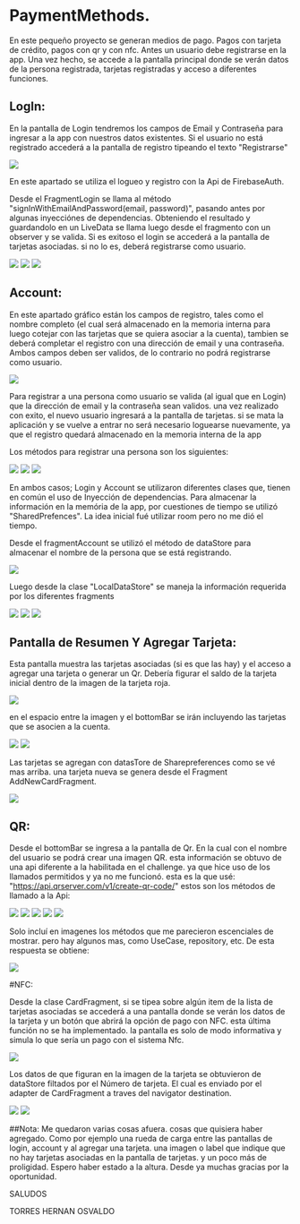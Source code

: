 # PaymentMethods.

En este pequeño proyecto se generan medios de pago. Pagos con tarjeta de crédito, pagos con qr y con nfc.
Antes un usuario debe registrarse en la app. Una vez hecho, se accede a la pantalla principal donde se verán datos de la persona registrada, tarjetas registradas y acceso a diferentes funciones.

## LogIn:

En la pantalla de Login tendremos los campos de Email y Contraseña para ingresar a la app con nuestros datos existentes.
Si el usuario no está registrado accederá a la pantalla de registro tipeando el texto "Registrarse"


![](https://firebasestorage.googleapis.com/v0/b/redsocialtrabajos.appspot.com/o/images%2FScreenshot_1.png?alt=media&token=6e0af587-f077-43ba-afe0-7ee63bd3715a)


En este apartado se utiliza el logueo y registro con la Api de FirebaseAuth. 

Desde el FragmentLogin se llama al método "signInWithEmailAndPassword(email, password)", pasando antes por algunas inyecciónes de dependencias. 
Obteniendo el resultado y guardandolo en un LiveData se llama luego desde el fragmento con un observer y se valida.
Si es exitoso el login se accederá a la pantalla de tarjetas asociadas. si no lo es, deberá registrarse como usuario.


![](https://firebasestorage.googleapis.com/v0/b/redsocialtrabajos.appspot.com/o/images%2FScreenshot_2.png?alt=media&token=f43600f6-2c92-4498-bbd4-fdd253c117de)
![](https://firebasestorage.googleapis.com/v0/b/redsocialtrabajos.appspot.com/o/images%2FScreenshot_3.png?alt=media&token=62f05b9d-2a98-4bdf-8411-d5d82714c820)
![](https://firebasestorage.googleapis.com/v0/b/redsocialtrabajos.appspot.com/o/images%2FScreenshot_4.png?alt=media&token=322c194f-b504-40fe-a928-d50cf9c141df)


## Account:

En este apartado gráfico están los campos de registro, tales como el nombre completo (el cual será almacenado en la memoria interna para luego cotejar con las tarjetas que se quiera asociar a la cuenta),
tambien se deberá completar el registro con una dirección de email y una contraseña. Ambos campos deben ser validos, de lo contrario no podrá registrarse como usuario.

![](https://firebasestorage.googleapis.com/v0/b/redsocialtrabajos.appspot.com/o/images%2FScreenshot_5.png?alt=media&token=5daa764a-6d43-4a7a-a464-4bb65d6bc147)

Para registrar a una persona como usuario se valida (al igual que en Login) que la dirección de email y la contraseña sean validos. una vez realizado con exito, el nuevo usuario
ingresará a la pantalla de tarjetas. si se mata la aplicación y se vuelve a entrar no será necesario loguearse nuevamente, ya que el registro quedará almacenado en la memoria interna de la app

Los métodos para registrar una persona son los siguientes:

![](https://firebasestorage.googleapis.com/v0/b/redsocialtrabajos.appspot.com/o/images%2FScreenshot_6.png?alt=media&token=c99743ff-a347-4580-ba93-764ac9f628c1)
![](https://firebasestorage.googleapis.com/v0/b/redsocialtrabajos.appspot.com/o/images%2FScreenshot_7.png?alt=media&token=32e31b28-5ad4-4906-8ef9-fc3193e9d113)
![](https://firebasestorage.googleapis.com/v0/b/redsocialtrabajos.appspot.com/o/images%2FScreenshot_8.png?alt=media&token=6b1ce44c-cd99-4583-ab85-7083f05f33c5)

En ambos casos; Login y Account se utilizaron diferentes clases que, tienen en común el uso de Inyección de dependencias. 
Para almacenar la información en la memória de la app, por cuestiones de tiempo se utilizó "SharedPrefences". La idea inicial fué utilizar room pero no me dió el tiempo. 

Desde el fragmentAccount se utilizó el método de dataStore para almacenar el nombre de la persona que se está registrando.

![](https://firebasestorage.googleapis.com/v0/b/redsocialtrabajos.appspot.com/o/images%2FScreenshot_9.png?alt=media&token=449ac4c0-acf4-4cf2-89cd-81bc62716bc0)

Luego desde la clase "LocalDataStore" se maneja la información requerida por los diferentes fragments

![](https://firebasestorage.googleapis.com/v0/b/redsocialtrabajos.appspot.com/o/images%2FScreenshot_10.png?alt=media&token=8a391872-249f-41bd-820f-bf074f58a5b4)
![](https://firebasestorage.googleapis.com/v0/b/redsocialtrabajos.appspot.com/o/images%2FScreenshot_11.png?alt=media&token=eace4451-3695-4169-8d5a-b1c1719a8ea1)
![](https://firebasestorage.googleapis.com/v0/b/redsocialtrabajos.appspot.com/o/images%2FScreenshot_12.png?alt=media&token=be715b61-d1a7-474b-ad6c-803ebda576d2)

## Pantalla de Resumen Y Agregar Tarjeta:

Esta pantalla muestra las tarjetas asociadas (si es que las hay) y el acceso a agregar una tarjeta o generar un Qr.
Debería figurar el saldo de la tarjeta inicial dentro de la imagen de la tarjeta roja.

![](https://firebasestorage.googleapis.com/v0/b/redsocialtrabajos.appspot.com/o/images%2FScreenshot_13.png?alt=media&token=5fd2ac1c-fd9b-4afb-af3a-d909e4d434da)

en el espacio entre la imagen y el bottomBar se irán incluyendo las tarjetas que se asocien a la cuenta.

![](https://firebasestorage.googleapis.com/v0/b/redsocialtrabajos.appspot.com/o/images%2FScreenshot_14.png?alt=media&token=35309a59-a450-4d88-a6b9-dc211c009152)
![](https://firebasestorage.googleapis.com/v0/b/redsocialtrabajos.appspot.com/o/images%2FScreenshot_15.png?alt=media&token=c0cfa5a6-cbca-484a-b741-46cdb0adf18d)

Las tarjetas se agregan con datasTore de Sharepreferences como se vé mas arriba. una tarjeta nueva se genera desde el Fragment AddNewCardFragment.

![](https://firebasestorage.googleapis.com/v0/b/redsocialtrabajos.appspot.com/o/images%2FScreenshot_16.png?alt=media&token=51d71b76-4050-4d1e-b42c-c4b6b6dbee81)

## QR:

Desde el bottomBar se ingresa a la pantalla de Qr. En la cual con el nombre del usuario se podrá crear una imagen QR. esta información se obtuvo de una api diferente a la
habilitada en el challenge. ya que hice uso de los llamados permitidos y ya no me funcionó. esta es la que usé: "https://api.qrserver.com/v1/create-qr-code/"
 estos son los métodos de llamado a la Api:

![](https://firebasestorage.googleapis.com/v0/b/redsocialtrabajos.appspot.com/o/images%2FScreenshot_17.png?alt=media&token=21a2be7e-95d8-47b6-8f3c-9b3be9254afb)
![](https://firebasestorage.googleapis.com/v0/b/redsocialtrabajos.appspot.com/o/images%2FScreenshot_18.png?alt=media&token=cde609f3-95e4-4e45-986e-7e31544d3777)
![](https://firebasestorage.googleapis.com/v0/b/redsocialtrabajos.appspot.com/o/images%2FScreenshot_19.png?alt=media&token=9a0597f9-46e7-4d2e-82b5-605d550b0479)
![](https://firebasestorage.googleapis.com/v0/b/redsocialtrabajos.appspot.com/o/images%2FScreenshot_20.png?alt=media&token=4888d9cf-94a4-4f7e-8950-ec958c4ddbad)
![](https://firebasestorage.googleapis.com/v0/b/redsocialtrabajos.appspot.com/o/images%2FScreenshot_21.png?alt=media&token=9f297d00-8816-433b-95b2-124a9bb1ce0c)

Solo incluí en imagenes los métodos que me parecieron escenciales de mostrar. pero hay algunos mas, como UseCase, repository, etc.
De esta respuesta se obtiene: 

![](https://firebasestorage.googleapis.com/v0/b/redsocialtrabajos.appspot.com/o/images%2FScreenshot_22.png?alt=media&token=9c6dea2b-0e76-4152-b44a-6dd857f1567c)

#NFC:

Desde la clase CardFragment, si se tipea sobre algún item de la lista de tarjetas asociadas se accederá a una pantalla donde se verán los datos de la tarjeta y un botón que abrirá la opción de pago con NFC. esta última función no se ha implementado. la pantalla es solo de modo informativa y simula lo que sería un pago con el sistema Nfc.

![](https://firebasestorage.googleapis.com/v0/b/redsocialtrabajos.appspot.com/o/images%2FScreenshot_23.png?alt=media&token=e8faea02-b8b7-434c-93e5-cbfc8c19e426)

Los datos de que figuran en la imagen de la tarjeta se obtuvieron de dataStore filtados por el Número de tarjeta. El cual es enviado por el adapter de CardFragment a 
traves del navigator destination.

![](https://firebasestorage.googleapis.com/v0/b/redsocialtrabajos.appspot.com/o/images%2FScreenshot_24.png?alt=media&token=f510c486-967c-4591-932f-bf5bc637f3f8)
![](https://firebasestorage.googleapis.com/v0/b/redsocialtrabajos.appspot.com/o/images%2FScreenshot_25.png?alt=media&token=569d65db-bb64-4f0f-9a8b-e2eddc3bbfa6)

##Nota:
Me quedaron varias cosas afuera. cosas que quisiera haber agregado. Como por ejemplo una rueda de carga entre las pantallas de login, account y al agregar una tarjeta.
una imagen o label que indique que no hay tarjetas asociadas en la pantalla de tarjetas. y un poco más de proligidad.
Espero haber estado a la altura. Desde ya muchas gracias por la oportunidad.  

SALUDOS

TORRES HERNAN OSVALDO








